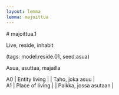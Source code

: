 ```yaml
---
layout: lemma
lemma: majoittua
---
```


<div class="sense">
# <span class="sensename">majoittua.1</span>

<span class="description">Live, reside, inhabit</span>

(tags: model:reside.01, seed:asua)

<span class="description">Asua, asuttaa, majailla</span>

A0 | Entity living |   | Taho, joka asuu |  
A1 | Place of living |   | Paikka, jossa asutaan |  

</div>

